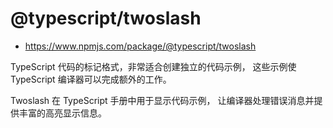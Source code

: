 # @typescript/twoslash

- <https://www.npmjs.com/package/@typescript/twoslash>

TypeScript 代码的标记格式，非常适合创建独立的代码示例，
这些示例使 TypeScript 编译器可以完成额外的工作。

Twoslash 在 TypeScript 手册中用于显示代码示例，
让编译器处理错误消息并提供丰富的高亮显示信息。
